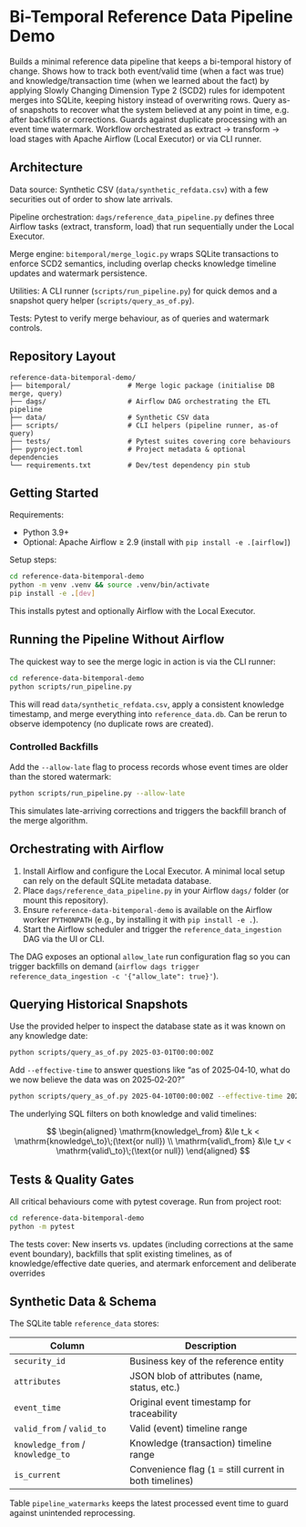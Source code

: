 # Bi-Temporal Reference Data Pipeline Demo

Builds a minimal reference data pipeline that keeps a bi-temporal history of change. Shows how to track both event/valid time (when a fact was true) and knowledge/transaction time (when we learned about the fact) by applying Slowly Changing Dimension Type 2 (SCD2) rules for idempotent merges into SQLite, keeping history instead of overwriting rows. Query as-of snapshots to recover what the system believed at any point in time, e.g. after backfills or corrections. Guards against duplicate processing with an event time watermark. Workflow orchestrated as extract → transform → load stages with Apache Airflow (Local Executor) or via CLI runner.

## Architecture
Data source: Synthetic CSV (`data/synthetic_refdata.csv`) with a few securities out of order to show late arrivals.

Pipeline orchestration: `dags/reference_data_pipeline.py` defines three Airflow tasks (extract, transform, load) that run sequentially under the Local Executor.

Merge engine: `bitemporal/merge_logic.py` wraps SQLite transactions to enforce SCD2 semantics, including overlap checks knowledge timeline updates and watermark persistence.

Utilities: A CLI runner (`scripts/run_pipeline.py`) for quick demos and a snapshot query helper (`scripts/query_as_of.py`).

Tests: Pytest to verify merge behaviour, as of queries and watermark controls.

## Repository Layout

```
reference-data-bitemporal-demo/
├── bitemporal/              # Merge logic package (initialise DB merge, query)
├── dags/                    # Airflow DAG orchestrating the ETL pipeline
├── data/                    # Synthetic CSV data
├── scripts/                 # CLI helpers (pipeline runner, as-of query)
├── tests/                   # Pytest suites covering core behaviours
├── pyproject.toml           # Project metadata & optional dependencies
└── requirements.txt         # Dev/test dependency pin stub
```

## Getting Started

Requirements:

- Python 3.9+
- Optional: Apache Airflow ≥ 2.9 (install with `pip install -e .[airflow]`)

Setup steps:

```bash
cd reference-data-bitemporal-demo
python -m venv .venv && source .venv/bin/activate
pip install -e .[dev]
```

This installs pytest and optionally Airflow with the Local Executor.

## Running the Pipeline Without Airflow

The quickest way to see the merge logic in action is via the CLI runner:

```bash
cd reference-data-bitemporal-demo
python scripts/run_pipeline.py
```

This will read `data/synthetic_refdata.csv`, apply a consistent knowledge timestamp, and merge everything into `reference_data.db`. Can be rerun to observe idempotency (no duplicate rows are created).

### Controlled Backfills

Add the `--allow-late` flag to process records whose event times are older than the stored watermark:

```bash
python scripts/run_pipeline.py --allow-late
```

This simulates late-arriving corrections and triggers the backfill branch of the merge algorithm.

## Orchestrating with Airflow

1. Install Airflow and configure the Local Executor. A minimal local setup can rely on the default SQLite metadata database.
2. Place `dags/reference_data_pipeline.py` in your Airflow `dags/` folder (or mount this repository).
3. Ensure `reference-data-bitemporal-demo` is available on the Airflow worker `PYTHONPATH` (e.g., by installing it with `pip install -e .`).
4. Start the Airflow scheduler and trigger the `reference_data_ingestion` DAG via the UI or CLI.

The DAG exposes an optional `allow_late` run configuration flag so you can trigger backfills on demand (`airflow dags trigger reference_data_ingestion -c '{"allow_late": true}'`).

## Querying Historical Snapshots

Use the provided helper to inspect the database state as it was known on any knowledge date:

```bash
python scripts/query_as_of.py 2025-03-01T00:00:00Z
```

Add `--effective-time` to answer questions like “as of 2025‑04‑10, what do we
now believe the data was on 2025‑02‑20?”

```bash
python scripts/query_as_of.py 2025-04-10T00:00:00Z --effective-time 2025-02-20T00:00:00Z
```

The underlying SQL filters on both knowledge and valid timelines:

$$
\begin{aligned}
\mathrm{knowledge\_from} &\le t_k < \mathrm{knowledge\_to}\;(\text{or null}) \\
\mathrm{valid\_from} &\le t_v < \mathrm{valid\_to}\;(\text{or null})
\end{aligned}
$$

## Tests & Quality Gates

All critical behaviours come with pytest coverage. Run from project root:

```bash
cd reference-data-bitemporal-demo
python -m pytest
```

The tests cover: New inserts vs. updates (including corrections at the same event boundary), backfills that split existing timelines, as of knowledge/effective date queries, and atermark enforcement and deliberate overrides

## Synthetic Data & Schema

The SQLite table `reference_data` stores:

| Column | Description |
| --- | --- |
| `security_id` | Business key of the reference entity |
| `attributes` | JSON blob of attributes (name, status, etc.) |
| `event_time` | Original event timestamp for traceability |
| `valid_from` / `valid_to` | Valid (event) timeline range |
| `knowledge_from` / `knowledge_to` | Knowledge (transaction) timeline range |
| `is_current` | Convenience flag (`1` = still current in both timelines) |

Table `pipeline_watermarks` keeps the latest processed event time to guard against unintended reprocessing.
